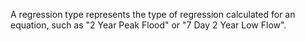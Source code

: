 A regression type represents the type of regression calculated for an equation, such as "2 Year Peak Flood" or "7 Day 2 Year Low Flow".